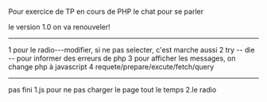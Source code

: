 Pour exercice de TP en cours de PHP
le chat pour se parler

le version 1.0
on va renouveler!


-----------------
1 pour le radio---modifier, si ne pas selecter, c'est marche aussi
2 try -- die -- pour informer des erreurs de php 
3 pour afficher les messages, on change php à javascript
4 requete/prepare/excute/fetch/query

------
pas fini
1.js pour ne pas charger le page tout le temps
2.le radio
